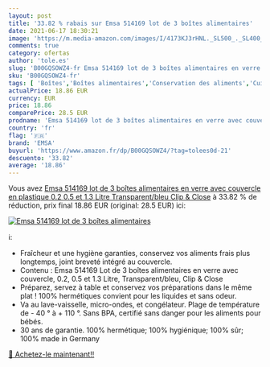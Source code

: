 ```yaml
---
layout: post
title: '33.82 % rabais sur Emsa 514169 lot de 3 boîtes alimentaires'
date: 2021-06-17 18:30:21
image: 'https://m.media-amazon.com/images/I/4173KJ3rHNL._SL500_._SL400_.jpg'
comments: true
category: ofertas
author: 'tole.es'
slug: 'B00GQSOWZ4-fr Emsa 514169 lot de 3 boîtes alimentaires en verre avec...'
sku: 'B00GQSOWZ4-fr'
tags: [ 'Boîtes','Boîtes alimentaires','Conservation des aliments','Cuisine et Maison','Rangement et organisation','Rangement et organisation de cuisine','emsa', ]
actualPrice: 18.86 EUR
currency: EUR
price: 18.86
comparePrice: 28.5 EUR
prodname: 'Emsa 514169 lot de 3 boîtes alimentaires en verre avec couvercle en plastique  0.2  0.5 et 1.3 Litre  Transparent/bleu  Clip & Close'
country: 'fr'
flag: '🇫🇷'
brand: 'EMSA'
buyurl: 'https://www.amazon.fr/dp/B00GQSOWZ4/?tag=tolees0d-21'
descuento: '33.82'
average: '18.86'
---
```


Vous avez [Emsa 514169 lot de 3 boîtes alimentaires en verre avec couvercle en plastique  0.2  0.5 et 1.3 Litre  Transparent/bleu  Clip & Close](https://www.amazon.fr/dp/B00GQSOWZ4/?tag=tolees0d-21)  à  33.82 % de réduction, prix final  18.86 EUR (original: 28.5 EUR) ici:

[![Emsa 514169 lot de 3 boîtes alimentaires](https://m.media-amazon.com/images/I/4173KJ3rHNL._SL500_._SL400_.jpg)](https://www.amazon.fr/dp/B00GQSOWZ4/?tag=tolees0d-21)

ℹ️:

- Fraîcheur et une hygiène garanties, conservez vos aliments frais plus longtemps, joint breveté intégré au couvercle.
- Contenu : Emsa 514169 Lot de 3 boîtes alimentaires en verre avec couvercle, 0.2, 0.5 et 1.3 Litre, Transparent/bleu, Clip & Close
- Préparez, servez à table et conservez vos préparations dans le même plat ! 100% hermétiques convient pour les liquides et sans odeur.
- Va au lave-vaisselle, micro-ondes, et congélateur. Plage de température de - 40 ° à + 110 °. Sans BPA, certifié sans danger pour les aliments pour bébés.
- 30 ans de garantie. 100% hermétique; 100% hygiénique; 100% sûr; 100% made in Germany

[🛒 Achetez-le maintenant!!](https://www.amazon.fr/dp/B00GQSOWZ4/?tag=tolees0d-21)
